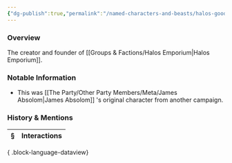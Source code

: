 ```yaml
---
{"dg-publish":true,"permalink":"/named-characters-and-beasts/halos-goodbarrel/","tags":["NPC"],"updated":"2025-05-30T12:45:28.754+01:00"}
---
```



### Overview
The creator and founder of [[Groups & Factions/Halos Emporium\|Halos Emporium]].

### Notable Information 
- This was [[The Party/Other Party Members/Meta/James Absolom\|James Absolom]] 's original character from another campaign. 

### History & Mentions
| § | Interactions |
| - | ------------ |

{ .block-language-dataview}
